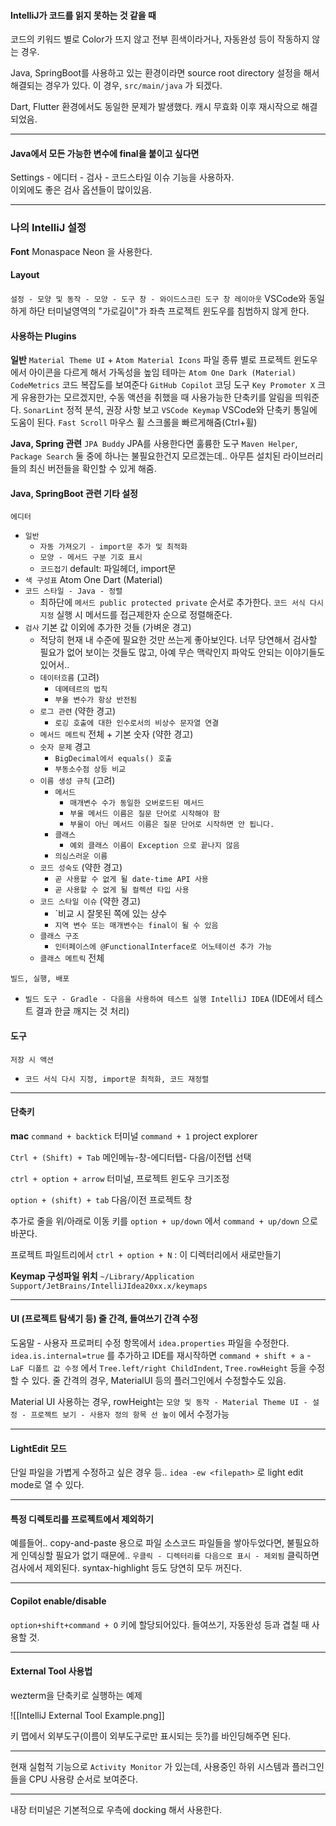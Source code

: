 #### IntelliJ가 코드를 읽지 못하는 것 같을 때
코드의 키워드 별로 Color가 뜨지 않고 전부 흰색이라거나,
자동완성 등이 작동하지 않는 경우.

Java, SpringBoot를 사용하고 있는 환경이라면 
source root directory 설정을 해서 해결되는 경우가 있다.
이 경우, `src/main/java` 가 되겠다.  

Dart, Flutter 환경에서도 동일한 문제가 발생했다.
캐시 무효화 이후 재시작으로 해결되었음.

---  

#### Java에서 모든 가능한 변수에 final을 붙이고 싶다면  
Settings - 에디터 - 검사 - 코드스타일 이슈 기능을 사용하자.  
이외에도 좋은 검사 옵션들이 많이있음.  

---

### 나의 IntelliJ 설정


**Font**
Monaspace Neon 을 사용한다.

#### Layout
`설정 - 모양 및 동작 - 모양 - 도구 창 - 와이드스크린 도구 창 레이아웃`
VSCode와 동일하게 하단 터미널영역의 "가로길이"가 좌측 프로젝트 윈도우를 침범하지 않게 한다.

#### 사용하는 Plugins
**일반**
`Material Theme UI` + `Atom Material Icons` 파일 종류 별로 프로젝트 윈도우에서 아이콘을 다르게 해서 가독성을 높임
테마는 `Atom One Dark (Material)`
`CodeMetrics` 코드 복잡도를 보여준다
`GitHub Copilot` 코딩 도구
`Key Promoter X` 크게 유용한가는 모르겠지만, 수동 액션을 취했을 때 사용가능한 단축키를 알림을 띄워준다.
`SonarLint` 정적 분석, 권장 사항 보고
`VSCode Keymap` VSCode와 단축키 통일에 도움이 된다.
`Fast Scroll` 마우스 휠 스크롤을 빠르게해줌(Ctrl+휠)

**Java, Spring 관련**
`JPA Buddy` JPA를 사용한다면 훌륭한 도구
`Maven Helper`, `Package Search` 둘 중에 하나는 불필요한건지 모르겠는데.. 아무튼 설치된 라이브러리들의 최신 버전들을 확인할 수 있게 해줌.

#### Java, SpringBoot 관련 기타 설정
`에디터`
- `일반`
	- `자동 가져오기 - import문 추가 및 최적화`
	- `모양 - 메서드 구분 기호 표시`
	- `코드접기` default: 파일헤더, import문
- `색 구성표` Atom One Dart (Material)
- `코드 스타일 - Java - 정렬` 
	- 최하단에 `메서드 public protected private` 순서로 추가한다. `코드 서식 다시 지정` 실행 시 메서드를 접근제한자 순으로 정렬해준다.
- `검사` 기본 값 이외에 추가한 것들 (가벼운 경고)
	- 적당히 현재 내 수준에 필요한 것만 쓰는게 좋아보인다. 너무 당연해서 검사할 필요가 없어 보이는 것들도 많고, 아예 무슨 맥락인지 파악도 안되는 이야기들도 있어서..
	- `데이터흐름` (고려)
		- `데메테르의 법칙`
		- `부울 변수가 항상 반전됨`
	- `로그 관련` (약한 경고)
		- `로깅 호출에 대한 인수로서의 비상수 문자열 연결`
	- `메서드 메트릭` 전체 + 기본 숫자 (약한 경고)
	- `숫자 문제` 경고
		- `BigDecimal에서 equals() 호출`
		- `부동소수점 상등 비교`
	- `이름 생성 규칙` (고려)
		- `메서드`
			- `매개변수 수가 동일한 오버로드된 메서드`
			- `부울 메서드 이름은 질문 단어로 시작해야 함`
			- `부울이 아닌 메서드 이름은 질문 단어로 시작하면 안 됩니다.`
		- `클래스` 
			- `예외 클래스 이름이 Exception 으로 끝나지 않음`
		- `의심스러운 이름`
	- `코드 성숙도` (약한 경고)
		- `곧 사용할 수 없게 될 date-time API 사용`
		- `곧 사용할 수 없게 될 컬렉션 타입 사용`
	- `코드 스타일 이슈` (약한 경고)
		- `비교 시 잘못된 쪽에 있는 상수
		- `지역 변수 또는 매개변수는 final이 될 수 있음`
	- `클래스 구조`
		- `인터페이스에 @FunctionalInterface로 어노테이션 추가 가능`
	- `클래스 메트릭` 전체

`빌드, 실행, 배포`
- `빌드 도구 - Gradle - 다음을 사용하여 테스트 실행 IntelliJ IDEA` (IDE에서 테스트 결과 한글 깨지는 것 처리)


#### 도구
`저장 시 액션`
- `코드 서식 다시 지정, import문 최적화, 코드 재정렬`

---

#### 단축키

**mac**
`command + backtick`  터미널
`command + 1` project explorer

`Ctrl + (Shift) + Tab` 메인메뉴-창-에디터탭- 다음/이전탭 선택

`ctrl + option + arrow` 터미널, 프로젝트 윈도우 크기조정  

`option + (shift) + tab` 다음/이전 프로젝트 창

추가로 줄을 위/아래로 이동 키를 `option + up/down` 에서 `command + up/down` 으로 바꾼다.

프로젝트 파일트리에서 `ctrl + option + N` : 이 디렉터리에서 새로만들기


**Keymap 구성파일 위치**
`~/Library/Application Support/JetBrains/IntelliJIdea20xx.x/keymaps`

---

#### UI (프로젝트 탐색기 등) 줄 간격, 들여쓰기 간격 수정

도움말 - 사용자 프로퍼티 수정 항목에서
`idea.properties` 파일을 수정한다.
`idea.is.internal=true` 를 추가하고 IDE를 재시작하면
`command + shift + a` - `LaF 디폴트 값 수정` 에서
`Tree.left/right ChildIndent`, `Tree.rowHeight` 등을 수정할 수 있다.
줄 간격의 경우, MaterialUI 등의 플러그인에서 수정할수도 있음.

Material UI 사용하는 경우, rowHeight는
`모양 및 동작 - Material Theme UI - 설정 - 프로젝트 보기 - 사용자 정의 항목 선 높이` 에서 수정가능

---

#### LightEdit 모드

단일 파일을 가볍게 수정하고 싶은 경우 등..
`idea -ew <filepath>` 로 light edit mode로 열 수 있다.

---

#### 특정 디렉토리를 프로젝트에서 제외하기
예를들어.. copy-and-paste 용으로 파일 소스코드 파일들을 쌓아두었다면,
불필요하게 인덱싱할 필요가 없기 때문에..
`우클릭 - 디렉터리를 다음으로 표시 - 제외됨`  클릭하면 검사에서 제외된다.
syntax-highlight 등도 당연히 모두 꺼진다.

---

#### Copilot enable/disable

`option+shift+command + O` 키에 할당되어있다.
들여쓰기, 자동완성 등과 겹칠 때 사용할 것.


---

#### External Tool 사용법
wezterm을 단축키로 실행하는 예제

![[IntelliJ External Tool Example.png]]

키 맵에서 외부도구(이름이 외부도구로만 표시되는 듯?)를 바인딩해주면 된다.



---

현재 실험적 기능으로 `Activity Monitor` 가 있는데,
사용중인 하위 시스템과 플러그인들을 CPU 사용량 순서로 보여준다.


---

내장 터미널은 기본적으로 우측에 docking 해서 사용한다.